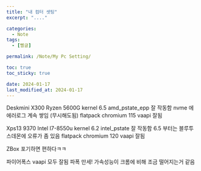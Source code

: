 ```yaml
---
title: "내 컴터 셋팅"
excerpt: "...."

categories:
  - Note
tags:
  - [뻘글]

permalink: /Note/My Pc Setting/

toc: true
toc_sticky: true

date: 2024-01-17
last_modified_at: 2024-01-17
---
```


Deskmini X300
Ryzen 5600G
kernel 6.5 
amd_pstate_epp 잘 작동함
nvme 에 에러로그 계속 쌓임 (무시해도됨)
flatpack chromium 115  vaapi 잘됨


Xps13 9370
Intel I7-8550u
kernel 6.2 
intel_pstate 잘 작동함
6.5 부터는 블루투스데몬에 오류가 좀 있음
flatpack chromium 120 vaapi 잘됨


ZBox 
포기하면 편하다ㅋㅋ


파이어폭스 vaapi 모두 잘됨 
파폭 만세!
가속성능이 크롬에 비해 조금 떨어지는거 같음
